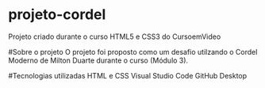 # projeto-cordel
 Projeto criado durante o curso HTML5 e CSS3 do CursoemVideo
 
 #Sobre o projeto
 O projeto foi proposto como um desafio utilzando o Cordel Moderno de Milton Duarte durante o curso (Módulo 3).

#Tecnologias utilizadas
HTML e CSS
Visual Studio Code
GitHub Desktop
